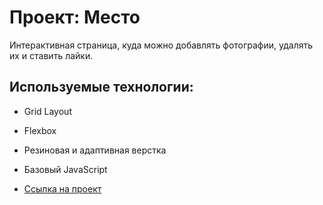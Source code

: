 # Проект: Место
Интерактивная страница, куда можно добавлять фотографии, удалять их и ставить лайки.

## Используемые технологии:
* Grid Layout
* Flexbox
* Резиновая и адаптивная верстка
* Базовый JavaScript

* [Ссылка на проект](https://innokentii-iurkovskii.github.io/mesto/)

